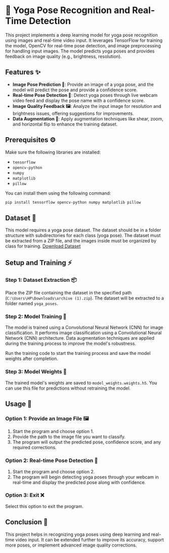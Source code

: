 
# 🧘 Yoga Pose Recognition and Real-Time Detection

This project implements a deep learning model for yoga pose recognition using images and real-time video input. It leverages TensorFlow for training the model, OpenCV for real-time pose detection, and image preprocessing for handling input images. The model predicts yoga poses and provides feedback on image quality (e.g., brightness, resolution).

## Features ✨

- **Image Pose Prediction 📸**: Provide an image of a yoga pose, and the model will predict the pose and provide a confidence score.
- **Real-time Pose Detection 🎥**: Detect yoga poses through live webcam video feed and display the pose name with a confidence score.
- **Image Quality Feedback 🖼️**: Analyze the input image for resolution and brightness issues, offering suggestions for improvements.
- **Data Augmentation 🔄**: Apply augmentation techniques like shear, zoom, and horizontal flip to enhance the training dataset.

## Prerequisites ⚙️

Make sure the following libraries are installed:

- `tensorflow`
- `opencv-python`
- `numpy`
- `matplotlib`
- `pillow`

You can install them using the following command:

```bash
pip install tensorflow opencv-python numpy matplotlib pillow
```

## Dataset 📂

This model requires a yoga pose dataset. The dataset should be in a folder structure with subdirectories for each class (yoga pose). The dataset must be extracted from a ZIP file, and the images inside must be organized by class for training.
[Download Dataset]([https://www.tensorflow.org/](https://www.kaggle.com/datasets/niharika41298/yoga-poses-dataset?resource=download))

## Setup and Training ⚡

### Step 1: Dataset Extraction 📦

Place the ZIP file containing the dataset in the specified path (`C:\Users\HP\Downloads\archive (1).zip`). The dataset will be extracted to a folder named `yoga_poses`.

### Step 2: Model Training 🧠

The model is trained using a Convolutional Neural Network (CNN) for image classification. It performs image classification using a Convolutional Neural Network (CNN) architecture. Data augmentation techniques are applied during the training process to improve the model's robustness.

Run the training code to start the training process and save the model weights after completion.

### Step 3: Model Weights 💾

The trained model's weights are saved to `model_weights.weights.h5`. You can use this file for predictions without retraining the model.

## Usage 🚀

### Option 1: Provide an Image File 🖼️

1. Start the program and choose option 1.
2. Provide the path to the image file you want to classify.
3. The program will output the predicted pose, confidence score, and any required corrections.

### Option 2: Real-time Pose Detection 🎥

1. Start the program and choose option 2.
2. The program will begin detecting yoga poses through your webcam in real-time and display the predicted pose along with confidence.

### Option 3: Exit ❌

Select this option to exit the program.

## Conclusion 🎉

This project helps in recognizing yoga poses using deep learning and real-time video input. It can be extended further to improve its accuracy, support more poses, or implement advanced image quality corrections.
